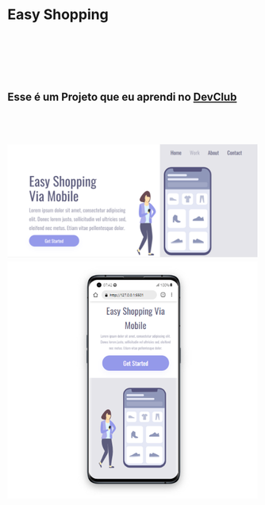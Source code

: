 <h1>Easy Shopping<h1>
  <br>
  <br>
  <h2>Esse é um Projeto que eu aprendi no <a href="https://rodolfomori.com.br/DevClub">DevClub<a><h2>
<br>
<img src="https://github.com/GustavoMiranda01/Projeto-CSS-Resposivo-02/blob/main/.vscode/Projeto%200.png?raw=true"/>
<img src="https://github.com/GustavoMiranda01/Projeto-CSS-Resposivo-02/blob/main/.vscode/Projeto%200000.png?raw=true"/>
